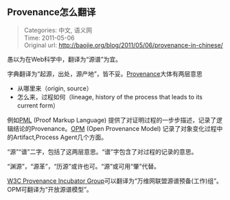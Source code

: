 Provenance怎么翻译
---
    
> Categories: 中文, 语义网  
> Time: 2011-05-06  
> Original url: <http://baojie.org/blog/2011/05/06/provenance-in-chinese/>
    
愚以为在Web科学中，翻译为“源谱”为宜。

字典翻译为“起源，出处，源产地”，皆不妥。[Provenance](https://en.wikipedia.org/wiki/Provenance)大体有两层意思

- 从哪里来（origin, source）
- 怎么来，过程如何（lineage, history of the process that leads to its current form）

例如[PML](http://iw.stanford.edu/2005/wd-pml-primer/pml-primer-20051128.htm) (Proof Markup Language) 提供了对证明过程的一步步描述，记录了逻辑结论的Provenance。[OPM](http://openprovenance.org/) (Open Provenance Model) 记录了对象变化过程中的Artifact,Process Agent几个方面。

“源”“谱”二字，包括了这两层意思。“谱”字包含了对过程的记录的意思。

“渊源”，“源革”，“历源”或许也可。“源”或可用“肇”代替。

[W3C Provenance Incubator Group](https://www.w3.org/2005/Incubator/prov/wiki/W3C_Provenance_Incubator_Group_Wiki)可以翻译为“万维网联盟源谱预备(工作)组”。OPM可翻译为“开放源谱模型”。     
    